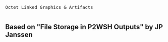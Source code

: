 <pre><p>Octet Linked Graphics & Artifacts</p></pre>
<h2>Based on "File Storage in P2WSH Outputs" by JP Janssen</h2>
